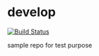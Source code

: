 # develop
[![Build Status](http://ec2-52-21-234-31.compute-1.amazonaws.com/buildStatus/icon?job=scm-challenge-pipeline)](http://ec2-52-21-234-31.compute-1.amazonaws.com/job/scm-challenge-pipeline/build?delay=0sec)

sample repo for test purpose
